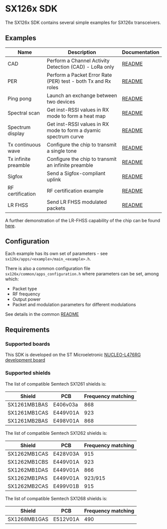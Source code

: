 # SX126x SDK

The SX126x SDK contains several simple examples for SX126x transceivers.

## Examples

| Name                 | Description                                                     | Documentation                                 |
| -------------------- | --------------------------------------------------------------- | --------------------------------------------- |
| CAD                  | Perform a Channel Activity Detection (CAD) - LoRa only          | [README](apps/cad/README.md)                  |
| PER                  | Perform a Packet Error Rate (PER) test - both Tx and Rx roles   | [README](apps/per/README.md)                  |
| Ping pong            | Launch an exchange between two devices                          | [README](apps/ping_pong/README.md)            |
| Spectral scan        | Get inst-RSSI values in RX mode to form a heat map              | [README](apps/spectral_scan/README.md)        |
| Spectrum display     | Get inst-RSSI values in RX mode to form a dyamic spectrum curve | [README](apps/spectrum_display/README.md)     |
| Tx continuous wave   | Configure the chip to transmit a single tone                    | [README](apps/tx_cw/README.md)                |
| Tx infinite preamble | Configure the chip to transmit an infinite preamble             | [README](apps/tx_infinite_preamble/README.md) |
| Sigfox               | Send a Sigfox-compliant uplink                                  | [README](apps/sigfox/README.md)               |
| RF certification     | RF certification example                                        | [README](apps/rf_certification/README.md)     |
| LR FHSS              | Send LR FHSS modulated packets                                  | [README](apps/lrfhss/README.md)               |

A further demonstration of the LR-FHSS capability of the chip can be found [here](https://github.com/Lora-net/SWDM001).

## Configuration

Each example has its own set of parameters - see `sx126x/apps/<example>/main_<example>.h`.

There is also a common configuration file `sx126x/common/apps_configuration.h` where parameters can be set, among which:

* Packet type
* RF frequency
* Output power
* Packet and modulation parameters for different modulations

See details in the common [README](common/README.md)

## Requirements

### Supported boards

This SDK is developed on the ST Microeletronic [NUCLEO-L476RG development board](https://www.st.com/en/evaluation-tools/nucleo-l476rg.html)

### Supported shields

The list of compatible Semtech SX1261 shields is:

|    Shield    |   PCB    | Frequency matching |
| ------------ | -------- | ------------------ |
| SX1261MB1BAS | E406v03a |        868         |
| SX1261MB1CAS | E449V01A |        923         |
| SX1261MB2BAS | E498V01A |        868         |

The list of compatible Semtech SX1262 shields is:

|    Shield    |   PCB    | Frequency matching |
| ------------ | -------- | ------------------ |
| SX1262MB1CAS | E428V03A |        915         |
| SX1262MB1CBS | E449V01A |        923         |
| SX1262MB1DAS | E449V01A |        866         |
| SX1262MB1PAS | E449V01A |      923/915       |
| SX1262MB2CAS | E499V01B |        915         |

The list of compatible Semtech SX1268 shields is:

|    Shield    |   PCB    | Frequency matching |
| ------------ | -------- | ------------------ |
| SX1268MB1GAS | E512V01A |        490         |